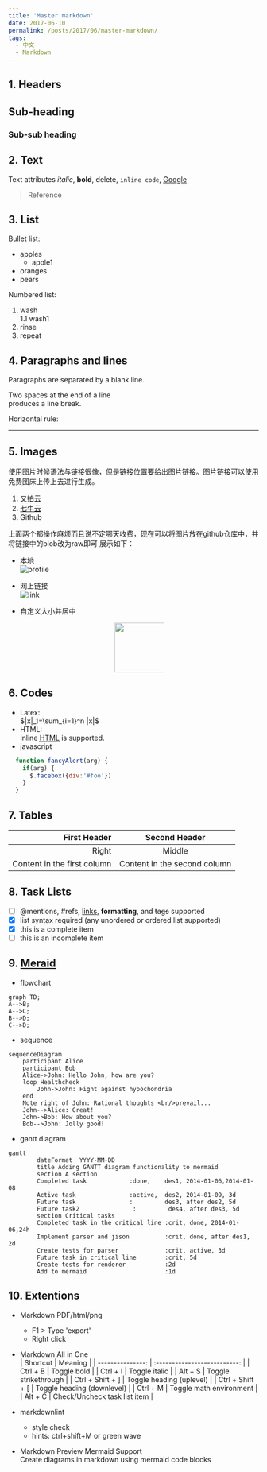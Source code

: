 ```yaml
---
title: 'Master markdown'
date: 2017-06-10
permalink: /posts/2017/06/master-markdown/
tags:
  - 中文
  - Markdown
---
```


## 1. Headers

## Sub-heading

### Sub-sub heading

## 2. Text

Text attributes *italic*, **bold**, ~~delete~~, `inline code`, [Google](http://google.com)

> Reference

## 3. List

Bullet list:

* apples
  * apple1
* oranges
* pears

Numbered list:

1. wash  
  1.1 wash1
2. rinse
3. repeat

## 4. Paragraphs and lines

Paragraphs are separated
by a blank line.

Two spaces at the end of a line  
produces a line break.

Horizontal rule:

---

## 5. Images

使用图片时候语法与链接很像，但是链接位置要给出图片链接。图片链接可以使用免费图床上传上去进行生成。

1. [又拍云](https://www.upyun.com/)
2. [七牛云](https://portal.qiniu.com/)
3. Github  
  
上面两个都操作麻烦而且说不定哪天收费，现在可以将图片放在github仓库中，并将链接中的blob改为raw即可
展示如下：

* 本地  
  ![profile](image/profile.jpg)

* 网上链接  
  ![link](https://github.com/superlj666/image/raw/master/profile.jpg)

* 自定义大小并居中  
  <div style="text-align: center">
  <img src="image/profile.jpg" width = "100" height = "100"/>
  </div>
## 6. Codes

* Latex:  
  $|x|_1=\sum_{i=1}^n |x|$
* HTML:  
  Inline <abbr title="Hypertext Markup Language">HTML</abbr> is supported.
* javascript  
  
```javascript
  function fancyAlert(arg) {
    if(arg) {
      $.facebox({div:'#foo'})
    }
  }
```

## 7. Tables

| First Header                | Second Header                |
| --------------------------: | :--------------------------: |
| Right                       | Middle                       |
| Content in the first column | Content in the second column |

## 8. Task Lists

- [ ] @mentions, #refs, [links](), **formatting**, and <del>tags</del> supported
- [x] list syntax required (any unordered or ordered list supported)
- [x] this is a complete item
- [ ] this is an incomplete item

## 9. [Meraid](https://mermaidjs.github.io/)

* flowchart

```mermaid
graph TD;
A-->B;
A-->C;
B-->D;
C-->D;
```

* sequence

```mermaid
sequenceDiagram
    participant Alice
    participant Bob
    Alice->John: Hello John, how are you?
    loop Healthcheck
        John->John: Fight against hypochondria
    end
    Note right of John: Rational thoughts <br/>prevail...
    John-->Alice: Great!
    John->Bob: How about you?
    Bob-->John: Jolly good!
```

* gantt diagram
```mermaid
gantt
        dateFormat  YYYY-MM-DD
        title Adding GANTT diagram functionality to mermaid
        section A section
        Completed task            :done,    des1, 2014-01-06,2014-01-08
        Active task               :active,  des2, 2014-01-09, 3d
        Future task               :         des3, after des2, 5d
        Future task2               :         des4, after des3, 5d
        section Critical tasks
        Completed task in the critical line :crit, done, 2014-01-06,24h
        Implement parser and jison          :crit, done, after des1, 2d
        Create tests for parser             :crit, active, 3d
        Future task in critical line        :crit, 5d
        Create tests for renderer           :2d
        Add to mermaid                      :1d
```

## 10. Extentions

* Markdown PDF/html/png  
  * F1 > Type 'export'
  * Right click
* Markdown All in One  
  | Shortcut         | Meaning                      |
  | ---------------: | :--------------------------: |
  | Ctrl + B         | Toggle bold                  |
  | Ctrl + I         | Toggle italic                |
  | Alt + S          | Toggle strikethrough         |
  | Ctrl + Shift + ] | Toggle heading (uplevel)     |
  | Ctrl + Shift + [ | Toggle heading (downlevel)   |
  | Ctrl + M         | Toggle math environment      |
  | Alt + C          | Check/Uncheck task list item |

* markdownlint
  * style check
  * hints: ctrl+shift+M or green wave
  
* Markdown Preview Mermaid Support  
  Create diagrams in markdown using mermaid code blocks
